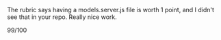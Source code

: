 The rubric says having a models.server.js file is worth 1 point, and I didn't see that in your repo. Really nice work.

99/100

